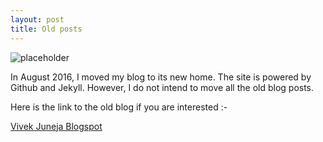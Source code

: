 ```yaml
---
layout: post
title: Old posts
---
```


![placeholder](https://dl.dropboxusercontent.com/s/jgqf2xwtv9es2f9/Journey_into_the_Unknown.jpg?dl=0
 "old blog")


In August 2016, I moved my blog to its new home. The site is powered by Github and Jekyll. However, I do not intend to move all the old blog posts. 

Here is the link to the old blog if you are interested :-

<a href="http://vivekjuneja.blogspot.in">Vivek Juneja Blogspot</a>

